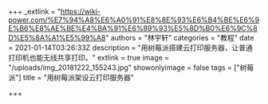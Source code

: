 +++
_extlink = "https://wiki-power.com/%E7%94%A8%E6%A0%91%E8%8E%93%E6%B4%BE%E6%9E%B6%E8%AE%BE%E4%BA%91%E6%89%93%E5%8D%B0%E6%9C%8D%E5%8A%A1%E5%99%A8"
authors = "林宇轩"
categories = "教程"
date = 2021-01-14T03:26:33Z
description = "用树莓派搭建云打印服务器，让普通打印机也能无线共享打印。"
extlink = true
image = "/uploads/img_20181222_155243.jpg"
showonlyimage = false
tags = ["树莓派"]
title = "用树莓派架设云打印服务器"

+++
